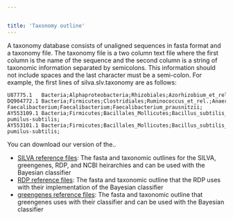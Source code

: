 ```yaml
---


title: 'Taxonomy outline'
---
```

A taxonomy database consists of unaligned sequences in fasta format and
a taxonomy file. The taxonomy file is a two column text file where the
first column is the name of the sequence and the second column is a
string of taxonomic information separated by semicolons. This
information should not include spaces and the last character must be a
semi-colon. For example, the first lines of silva.slv.taxonomy are as
follows:

    U87775.1   Bacteria;Alphaproteobacteria;Rhizobiales;Azorhizobium_et_rel.;Methylobacterium_et_rel.;Bosea;
    DQ904772.1 Bacteria;Firmicutes;Clostridiales;Ruminococcus_et_rel.;Anaerofilum-Faecalibacterium;Faecalibacterium;Faecalibacterium_prausnitzii;
    AY553109.1 Bacteria;Firmicutes;Bacillales_Mollicutes;Bacillus_subtilis_et_rel.;Bacillus_carboniphilus_et_rel.;Bacillus_licheniformis-pumilus-subtilis;
    AY553101.1 Bacteria;Firmicutes;Bacillales_Mollicutes;Bacillus_subtilis_et_rel.;Bacillus_carboniphilus_et_rel.;Bacillus_licheniformis-pumilus-subtilis;

You can download our version of the..

-   [ SILVA reference files](Silva_reference_files): The
    fasta and taxonomic outlines for the SILVA, greengenes, RDP, and
    NCBI heirarchies and can be used with the Bayesian classifier
-   [RDP reference files](RDP_reference_files): The fasta and
    taxonomic outline that the RDP uses with their implementation of the
    Bayesian classifier
-   [ greengenes reference
    files](Greengenes-formatted_databases): The fasta and
    taxonomic outline that greengenes uses with their classifier and can
    be used with the Bayesian classifier

